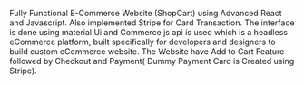 Fully Functional E-Commerce Website (ShopCart) using Advanced React and Javascript. Also implemented Stripe for Card Transaction. The interface is done using material Ui and Commerce js api is used which is a headless eCommerce platform, built specifically for developers and designers to build custom eCommerce website. The Website have Add to Cart Feature followed by Checkout and Payment( Dummy Payment Card is Created using Stripe). 
